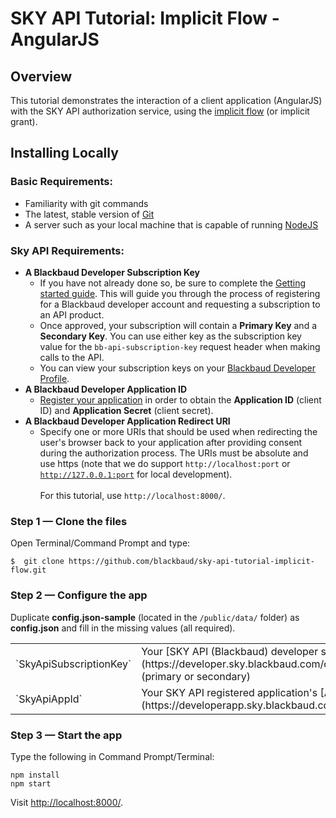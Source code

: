 # SKY API Tutorial: Implicit Flow - AngularJS

## Overview
This tutorial demonstrates the interaction of a client application (AngularJS) with the SKY API authorization service, using the [implicit flow](https://tools.ietf.org/html/rfc6749#section-1.3.2) (or implicit grant).

## Installing Locally

### Basic Requirements:

- Familiarity with git commands
- The latest, stable version of [Git](https://git-scm.com/)
- A server such as your local machine that is capable of running [NodeJS](https://nodejs.org)

### Sky API Requirements:

- **A Blackbaud Developer Subscription Key**
    - If you have not already done so, be sure to complete the [Getting started guide](https://apidocs.sky.blackbaud.com/docs/getting-started/). This will guide you through the process of registering for a Blackbaud developer account and requesting a subscription to an API product.
    - Once approved, your subscription will contain a **Primary Key** and a **Secondary Key**.  You can use either key as the subscription key value for the `bb-api-subscription-key` request header when making calls to the API.
    - You can view your subscription keys on your [Blackbaud Developer Profile](https://developer.sky.blackbaud.com/developer).
- **A Blackbaud Developer Application ID**
    - [Register your application](https://developerapp.sky.blackbaud.com/applications) in order to obtain the **Application ID** (client ID) and **Application Secret** (client secret).
- **A Blackbaud Developer Application Redirect URI**
    - Specify one or more URIs that should be used when redirecting the user's browser back to your application after providing consent during the authorization process. The URIs must be absolute and use https (note that we do support <code>http://localhost:port</code> or <code>http://127.0.0.1:port</code> for local development).
    <br><br>For this tutorial, use <code>http://localhost:8000/</code>.


### Step 1 — Clone the files
Open Terminal/Command Prompt and type:
```
$  git clone https://github.com/blackbaud/sky-api-tutorial-implicit-flow.git
```

### Step 2 — Configure the app
Duplicate **config.json-sample** (located in the `/public/data/` folder) as **config.json** and fill in the missing values (all required).
<table>
    <tr>
        <td>`SkyApiSubscriptionKey`</td>
        <td>Your [SKY API (Blackbaud) developer subscription key](https://developer.sky.blackbaud.com/developer) (primary or secondary)</td>
    </tr>
    <tr>
        <td>`SkyApiAppId`</td>
        <td>Your SKY API registered application's [Application ID](https://developerapp.sky.blackbaud.com/applications)</td>
    </tr>
</table>

### Step 3 — Start the app
Type the following in Command Prompt/Terminal:
```
npm install
npm start
```
Visit [http://localhost:8000/](http://localhost:8000).
